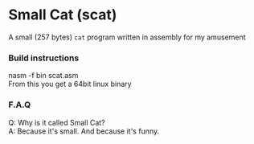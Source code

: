 # Small Cat (scat)
A small (257 bytes) `cat` program written in assembly for my amusement

### Build instructions
nasm -f bin scat.asm  
From this you get a 64bit linux binary

### F.A.Q
Q: Why is it called Small Cat?  
A: Because it's small. And because it's funny.  
